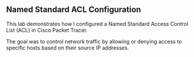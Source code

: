 ## Named Standard ACL Configuration 

This lab demonstrates how I configured a Named Standard Access Control List (ACL) in Cisco Packet Tracer.

The goal was to control network traffic by allowing or denying access to specific hosts based on their source IP addresses.

